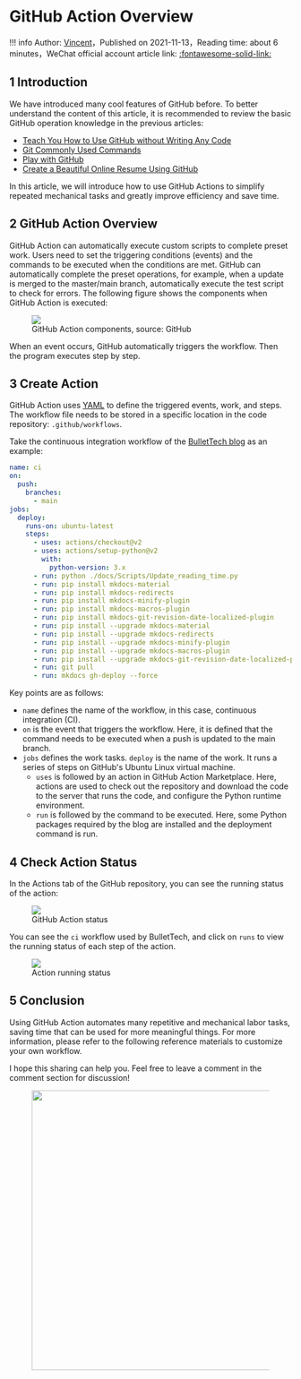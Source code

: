 # GitHub Action Overview

!!! info
    Author: [Vincent](https://github.com/Realvincentyuan)，Published on 2021-11-13，Reading time: about 6 minutes，WeChat official account article link: [:fontawesome-solid-link:](https://mp.weixin.qq.com/s/aGPIfrXA3rHsg0ioFcGsBQ)

## 1 Introduction

We have introduced many cool features of GitHub before. To better understand the content of this article, it is recommended to review the basic GitHub operation knowledge in the previous articles:

- [Teach You How to Use GitHub without Writing Any Code](https://mp.weixin.qq.com/s?__biz=MzI4Mjk3NzgxOQ==&mid=2247484191&idx=1&sn=73a2aae2e46b2a836729c636b937f2ef&chksm=eb90f06bdce7797d71dee815e283559f05d0db8dcab9c6430c856a8da05aa79617a9c0eee39f&token=150554771&lang=zh_CN#rd)
- [Git Commonly Used Commands](https://mp.weixin.qq.com/s?__biz=MzI4Mjk3NzgxOQ==&mid=2247484312&idx=1&sn=420520ba2de61eedb13569b8cb03b0c6&chksm=eb90f0ecdce779fae14099e90400637b801dd4689372c466c033c36ce0c9dd55e9ec8deb10bb&token=2142567738&lang=zh_CN#rd)
- [Play with GitHub](https://mp.weixin.qq.com/s?__biz=MzI4Mjk3NzgxOQ==&mid=2247484626&idx=1&sn=bcd9360a407ae2dde75e0ae5acd0cb16&chksm=eb90f7a6dce77eb0e8b97d3ef36195f91836fc83e897d44853f2424332af13dafc2a07ff53a0&token=78049789&lang=zh_CN#rd)
- [Create a Beautiful Online Resume Using GitHub](https://mp.weixin.qq.com/s/Ns0YXYQBEZbUJEJyX21L0w)

In this article, we will introduce how to use GitHub Actions to simplify repeated mechanical tasks and greatly improve efficiency and save time.

## 2 GitHub Action Overview

GitHub Action can automatically execute custom scripts to complete preset work. Users need to set the triggering conditions (events) and the commands to be executed when the conditions are met. GitHub can automatically complete the preset operations, for example, when a update is merged to the master/main branch, automatically execute the test script to check for errors. The following figure shows the components when GitHub Action is executed:

<figure>
  <img src="https://cdn.jsdelivr.net/gh/BulletTech2021/Pics/img/overview-actions-design.png"  />
  <figcaption>GitHub Action components, source: GitHub</figcaption>
</figure>

When an event occurs, GitHub automatically triggers the workflow. Then the program executes step by step.

## 3 Create Action

GitHub Action uses [YAML](https://yaml.org/ 'YAML') to define the triggered events, work, and steps. The workflow file needs to be stored in a specific location in the code repository: `.github/workflows`.

Take the continuous integration workflow of the [BulletTech blog](https://github.com/BulletTech/BulletTech/blob/main/.github/workflows/ci.yml 'BulletTech workflow') as an example:

```yml
name: ci
on:
  push:
    branches:
      - main
jobs:
  deploy:
    runs-on: ubuntu-latest
    steps:
      - uses: actions/checkout@v2
      - uses: actions/setup-python@v2
        with:
          python-version: 3.x
      - run: python ./docs/Scripts/Update_reading_time.py
      - run: pip install mkdocs-material
      - run: pip install mkdocs-redirects
      - run: pip install mkdocs-minify-plugin
      - run: pip install mkdocs-macros-plugin
      - run: pip install mkdocs-git-revision-date-localized-plugin
      - run: pip install --upgrade mkdocs-material
      - run: pip install --upgrade mkdocs-redirects
      - run: pip install --upgrade mkdocs-minify-plugin
      - run: pip install --upgrade mkdocs-macros-plugin
      - run: pip install --upgrade mkdocs-git-revision-date-localized-plugin   
      - run: git pull
      - run: mkdocs gh-deploy --force
```

Key points are as follows:

- `name` defines the name of the workflow, in this case, continuous integration (CI).
- `on` is the event that triggers the workflow. Here, it is defined that the command needs to be executed when a push is updated to the main branch.
- `jobs` defines the work tasks. `deploy` is the name of the work. It runs a series of steps on GitHub's Ubuntu Linux virtual machine.
  - `uses` is followed by an action in GitHub Action Marketplace. Here, actions are used to check out the repository and download the code to the server that runs the code, and configure the Python runtime environment.
  - `run` is followed by the command to be executed. Here, some Python packages required by the blog are installed and the deployment command is run.

## 4 Check Action Status

In the Actions tab of the GitHub repository, you can see the running status of the action:

<figure>
  <img src="https://cdn.jsdelivr.net/gh/BulletTech2021/Pics/img/Action_Status.png"  />
  <figcaption>GitHub Action status</figcaption>
</figure>

You can see the `ci` workflow used by BulletTech, and click on `runs` to view the running status of each step of the action.

<figure>
  <img src="https://cdn.jsdelivr.net/gh/BulletTech2021/Pics/img/Action_steps.png"  />
  <figcaption>Action running status</figcaption>
</figure>

## 5 Conclusion

Using GitHub Action automates many repetitive and mechanical labor tasks, saving time that can be used for more meaningful things. For more information, please refer to the following reference materials to customize your own workflow.

I hope this sharing can help you. Feel free to leave a comment in the comment section for discussion!

<figure>
  <img src="https://cdn.jsdelivr.net/gh/BulletTech2021/Pics/2021-6-14/1623639526512-1080P%20(Full%20HD)%20-%20Tail%20Pic.png" width="500" />
</figure>